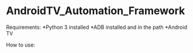 # AndroidTV_Automation_Framework

Requirements:
*Python 3 installed
*ADB installed and in the path
*Android TV

How to use:
